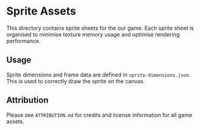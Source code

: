 # Sprite Assets

This directory contains sprite sheets for the our game. Each sprite sheet is organised to minimise texture memory usage and optimise rendering performance.

## Usage
Sprite dimensions and frame data are defined in `sprite-dimensions.json`. This is used to correctly draw the sprite on the canvas.

## Attribution
Please see `ATTRIBUTION.md` for credits and license information for all game assets.
